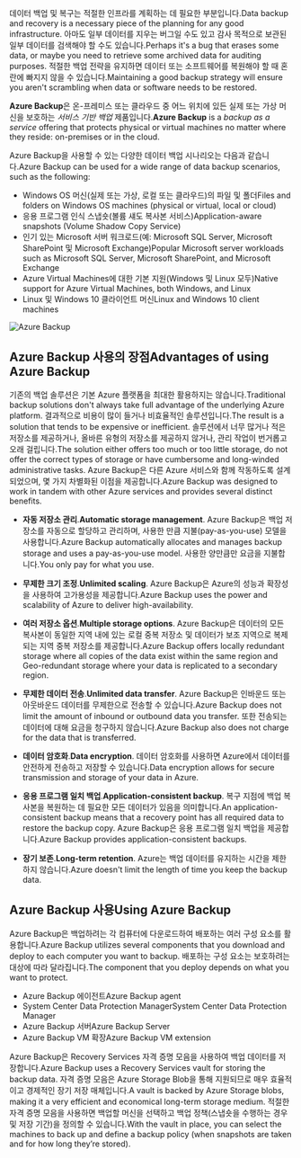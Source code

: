 <span data-ttu-id="b407c-101">데이터 백업 및 복구는 적절한 인프라를 계획하는 데 필요한 부분입니다.</span><span class="sxs-lookup"><span data-stu-id="b407c-101">Data backup and recovery is a necessary piece of the planning for any good infrastructure.</span></span> <span data-ttu-id="b407c-102">아마도 일부 데이터를 지우는 버그일 수도 있고 감사 목적으로 보관된 일부 데이터를 검색해야 할 수도 있습니다.</span><span class="sxs-lookup"><span data-stu-id="b407c-102">Perhaps it's a bug that erases some data, or maybe you need to retrieve some archived data for auditing purposes.</span></span> <span data-ttu-id="b407c-103">적절한 백업 전략을 유지하면 데이터 또는 소프트웨어를 복원해야 할 때 혼란에 빠지지 않을 수 있습니다.</span><span class="sxs-lookup"><span data-stu-id="b407c-103">Maintaining a good backup strategy will ensure you aren't scrambling when data or software needs to be restored.</span></span>

<span data-ttu-id="b407c-104">**Azure Backup**은 온-프레미스 또는 클라우드 중 어느 위치에 있든 실제 또는 가상 머신을 보호하는 _서비스 기반 백업_ 제품입니다.</span><span class="sxs-lookup"><span data-stu-id="b407c-104">**Azure Backup** is a _backup as a service_ offering that protects physical or virtual machines no matter where they reside: on-premises or in the cloud.</span></span>

<span data-ttu-id="b407c-105">Azure Backup을 사용할 수 있는 다양한 데이터 백업 시나리오는 다음과 같습니다.</span><span class="sxs-lookup"><span data-stu-id="b407c-105">Azure Backup can be used for a wide range of data backup scenarios, such as the following:</span></span>

- <span data-ttu-id="b407c-106">Windows OS 머신(실제 또는 가상, 로컬 또는 클라우드)의 파일 및 폴더</span><span class="sxs-lookup"><span data-stu-id="b407c-106">Files and folders on Windows OS machines (physical or virtual, local or cloud)</span></span>
- <span data-ttu-id="b407c-107">응용 프로그램 인식 스냅숏(볼륨 섀도 복사본 서비스)</span><span class="sxs-lookup"><span data-stu-id="b407c-107">Application-aware snapshots (Volume Shadow Copy Service)</span></span>
- <span data-ttu-id="b407c-108">인기 있는 Microsoft 서버 워크로드(예: Microsoft SQL Server, Microsoft SharePoint 및 Microsoft Exchange)</span><span class="sxs-lookup"><span data-stu-id="b407c-108">Popular Microsoft server workloads such as Microsoft SQL Server, Microsoft SharePoint, and Microsoft Exchange</span></span>
- <span data-ttu-id="b407c-109">Azure Virtual Machines에 대한 기본 지원(Windows 및 Linux 모두)</span><span class="sxs-lookup"><span data-stu-id="b407c-109">Native support for Azure Virtual Machines, both Windows, and Linux</span></span>
- <span data-ttu-id="b407c-110">Linux 및 Windows 10 클라이언트 머신</span><span class="sxs-lookup"><span data-stu-id="b407c-110">Linux and Windows 10 client machines</span></span>

![Azure Backup](../media-draft/6-backup-server.png)

## <a name="advantages-of-using-azure-backup"></a><span data-ttu-id="b407c-112">Azure Backup 사용의 장점</span><span class="sxs-lookup"><span data-stu-id="b407c-112">Advantages of using Azure Backup</span></span>

<span data-ttu-id="b407c-113">기존의 백업 솔루션은 기본 Azure 플랫폼을 최대한 활용하지는 않습니다.</span><span class="sxs-lookup"><span data-stu-id="b407c-113">Traditional backup solutions don't always take full advantage of the underlying Azure platform.</span></span> <span data-ttu-id="b407c-114">결과적으로 비용이 많이 들거나 비효율적인 솔루션입니다.</span><span class="sxs-lookup"><span data-stu-id="b407c-114">The result is a solution that tends to be expensive or inefficient.</span></span> <span data-ttu-id="b407c-115">솔루션에서 너무 많거나 적은 저장소를 제공하거나, 올바른 유형의 저장소를 제공하지 않거나, 관리 작업이 번거롭고 오래 걸립니다.</span><span class="sxs-lookup"><span data-stu-id="b407c-115">The solution either offers too much or too little storage, do not offer the correct types of storage or have cumbersome and long-winded administrative tasks.</span></span> <span data-ttu-id="b407c-116">Azure Backup은 다른 Azure 서비스와 함께 작동하도록 설계되었으며, 몇 가지 차별화된 이점을 제공합니다.</span><span class="sxs-lookup"><span data-stu-id="b407c-116">Azure Backup was designed to work in tandem with other Azure services and provides several distinct benefits.</span></span>

- <span data-ttu-id="b407c-117">**자동 저장소 관리**.</span><span class="sxs-lookup"><span data-stu-id="b407c-117">**Automatic storage management**.</span></span> <span data-ttu-id="b407c-118">Azure Backup은 백업 저장소를 자동으로 할당하고 관리하며, 사용한 만큼 지불(pay-as-you-use) 모델을 사용합니다.</span><span class="sxs-lookup"><span data-stu-id="b407c-118">Azure Backup automatically allocates and manages backup storage and uses a pay-as-you-use model.</span></span> <span data-ttu-id="b407c-119">사용한 양만큼만 요금을 지불합니다.</span><span class="sxs-lookup"><span data-stu-id="b407c-119">You only pay for what you use.</span></span>

- <span data-ttu-id="b407c-120">**무제한 크기 조정**.</span><span class="sxs-lookup"><span data-stu-id="b407c-120">**Unlimited scaling**.</span></span> <span data-ttu-id="b407c-121">Azure Backup은 Azure의 성능과 확장성을 사용하여 고가용성을 제공합니다.</span><span class="sxs-lookup"><span data-stu-id="b407c-121">Azure Backup uses the power and scalability of Azure to deliver high-availability.</span></span>

- <span data-ttu-id="b407c-122">**여러 저장소 옵션**.</span><span class="sxs-lookup"><span data-stu-id="b407c-122">**Multiple storage options**.</span></span> <span data-ttu-id="b407c-123">Azure Backup은 데이터의 모든 복사본이 동일한 지역 내에 있는 로컬 중복 저장소 및 데이터가 보조 지역으로 복제되는 지역 중복 저장소를 제공합니다.</span><span class="sxs-lookup"><span data-stu-id="b407c-123">Azure Backup offers locally redundant storage where all copies of the data exist within the same region and Geo-redundant storage where your data is replicated to a secondary region.</span></span>

- <span data-ttu-id="b407c-124">**무제한 데이터 전송**.</span><span class="sxs-lookup"><span data-stu-id="b407c-124">**Unlimited data transfer**.</span></span> <span data-ttu-id="b407c-125">Azure Backup은 인바운드 또는 아웃바운드 데이터를 무제한으로 전송할 수 있습니다.</span><span class="sxs-lookup"><span data-stu-id="b407c-125">Azure Backup does not limit the amount of inbound or outbound data you transfer.</span></span> <span data-ttu-id="b407c-126">또한 전송되는 데이터에 대해 요금을 청구하지 않습니다.</span><span class="sxs-lookup"><span data-stu-id="b407c-126">Azure Backup also does not charge for the data that is transferred.</span></span>

- <span data-ttu-id="b407c-127">**데이터 암호화**.</span><span class="sxs-lookup"><span data-stu-id="b407c-127">**Data encryption**.</span></span> <span data-ttu-id="b407c-128">데이터 암호화를 사용하면 Azure에서 데이터를 안전하게 전송하고 저장할 수 있습니다.</span><span class="sxs-lookup"><span data-stu-id="b407c-128">Data encryption allows for secure transmission and storage of your data in Azure.</span></span>

- <span data-ttu-id="b407c-129">**응용 프로그램 일치 백업**.</span><span class="sxs-lookup"><span data-stu-id="b407c-129">**Application-consistent backup**.</span></span> <span data-ttu-id="b407c-130">복구 지점에 백업 복사본을 복원하는 데 필요한 모든 데이터가 있음을 의미합니다.</span><span class="sxs-lookup"><span data-stu-id="b407c-130">An application-consistent backup means that a recovery point has all required data to restore the backup copy.</span></span> <span data-ttu-id="b407c-131">Azure Backup은 응용 프로그램 일치 백업을 제공합니다.</span><span class="sxs-lookup"><span data-stu-id="b407c-131">Azure Backup provides application-consistent backups.</span></span>

- <span data-ttu-id="b407c-132">**장기 보존**.</span><span class="sxs-lookup"><span data-stu-id="b407c-132">**Long-term retention**.</span></span> <span data-ttu-id="b407c-133">Azure는 백업 데이터를 유지하는 시간을 제한하지 않습니다.</span><span class="sxs-lookup"><span data-stu-id="b407c-133">Azure doesn't limit the length of time you keep the backup data.</span></span>

## <a name="using-azure-backup"></a><span data-ttu-id="b407c-134">Azure Backup 사용</span><span class="sxs-lookup"><span data-stu-id="b407c-134">Using Azure Backup</span></span>

<span data-ttu-id="b407c-135">Azure Backup은 백업하려는 각 컴퓨터에 다운로드하여 배포하는 여러 구성 요소를 활용합니다.</span><span class="sxs-lookup"><span data-stu-id="b407c-135">Azure Backup utilizes several components that you download and deploy to each computer you want to backup.</span></span> <span data-ttu-id="b407c-136">배포하는 구성 요소는 보호하려는 대상에 따라 달라집니다.</span><span class="sxs-lookup"><span data-stu-id="b407c-136">The component that you deploy depends on what you want to protect.</span></span>

- <span data-ttu-id="b407c-137">Azure Backup 에이전트</span><span class="sxs-lookup"><span data-stu-id="b407c-137">Azure Backup agent</span></span>
- <span data-ttu-id="b407c-138">System Center Data Protection Manager</span><span class="sxs-lookup"><span data-stu-id="b407c-138">System Center Data Protection Manager</span></span>
- <span data-ttu-id="b407c-139">Azure Backup 서버</span><span class="sxs-lookup"><span data-stu-id="b407c-139">Azure Backup Server</span></span>
- <span data-ttu-id="b407c-140">Azure Backup VM 확장</span><span class="sxs-lookup"><span data-stu-id="b407c-140">Azure Backup VM extension</span></span>

<span data-ttu-id="b407c-141">Azure Backup은 Recovery Services 자격 증명 모음을 사용하여 백업 데이터를 저장합니다.</span><span class="sxs-lookup"><span data-stu-id="b407c-141">Azure Backup uses a Recovery Services vault for storing the backup data.</span></span> <span data-ttu-id="b407c-142">자격 증명 모음은 Azure Storage Blob을 통해 지원되므로 매우 효율적이고 경제적인 장기 저장 매체입니다.</span><span class="sxs-lookup"><span data-stu-id="b407c-142">A vault is backed by Azure Storage blobs, making it a very efficient and economical long-term storage medium.</span></span> <span data-ttu-id="b407c-143">적절한 자격 증명 모음을 사용하면 백업할 머신을 선택하고 백업 정책(스냅숏을 수행하는 경우 및 저장 기간)을 정의할 수 있습니다.</span><span class="sxs-lookup"><span data-stu-id="b407c-143">With the vault in place, you can select the machines to back up and define a backup policy (when snapshots are taken and for how long they’re stored).</span></span>